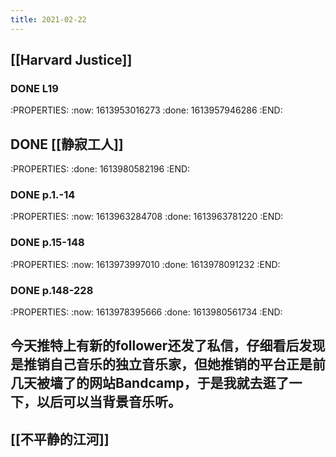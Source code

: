 ```yaml
---
title: 2021-02-22
---
```


## [[Harvard Justice]]
### DONE L19
:PROPERTIES:
:now: 1613953016273
:done: 1613957946286
:END:
## DONE [[静寂工人]] 
:PROPERTIES:
:done: 1613980582196
:END:
### DONE p.1.-14
:PROPERTIES:
:now: 1613963284708
:done: 1613963781220
:END:
### DONE p.15-148
:PROPERTIES:
:now: 1613973997010
:done: 1613978091232
:END:
### DONE p.148-228
:PROPERTIES:
:now: 1613978395666
:done: 1613980561734
:END:
## 今天推特上有新的follower还发了私信，仔细看后发现是推销自己音乐的独立音乐家，但她推销的平台正是前几天被墙了的网站Bandcamp，于是我就去逛了一下，以后可以当背景音乐听。
## [[不平静的江河]]
